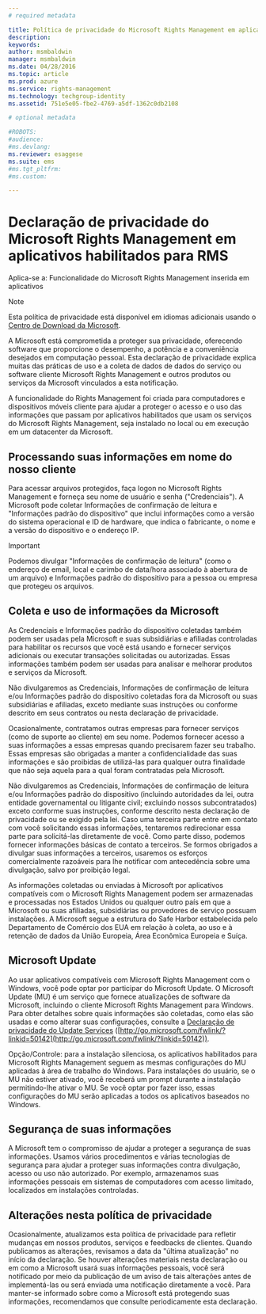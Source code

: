 ```yaml
---
# required metadata

title: Política de privacidade do Microsoft Rights Management em aplicativos habilitados para RMS | Azure RMS
description:
keywords:
author: msmbaldwin
manager: msmbaldwin
ms.date: 04/28/2016
ms.topic: article
ms.prod: azure
ms.service: rights-management
ms.technology: techgroup-identity
ms.assetid: 751e5e05-fbe2-4769-a5df-1362c0db2108

# optional metadata

#ROBOTS:
#audience:
#ms.devlang:
ms.reviewer: esaggese
ms.suite: ems
#ms.tgt_pltfrm:
#ms.custom:

---
```


# Declaração de privacidade do Microsoft Rights Management em aplicativos habilitados para RMS
Aplica-se a: Funcionalidade do Microsoft Rights Management inserida em aplicativos

> [!NOTE]
> Esta política de privacidade está disponível em idiomas adicionais usando o [Centro de Download da Microsoft](http://www.microsoft.com/download/details.aspx?id=41668).

A Microsoft está comprometida a proteger sua privacidade, oferecendo software que proporcione o desempenho, a potência e a conveniência desejados em computação pessoal. Esta declaração de privacidade explica muitas das práticas de uso e a coleta de dados de dados do serviço ou software cliente Microsoft Rights Management e outros produtos ou serviços da Microsoft vinculados a esta notificação.

A funcionalidade do Rights Management foi criada para computadores e dispositivos móveis cliente para ajudar a proteger o acesso e o uso das informações que passam por aplicativos habilitados que usam os serviços do Microsoft Rights Management, seja instalado no local ou em execução em um datacenter da Microsoft.

## Processando suas informações em nome do nosso cliente
Para acessar arquivos protegidos, faça logon no Microsoft Rights Management e forneça seu nome de usuário e senha ("Credenciais"). A Microsoft pode coletar Informações de confirmação de leitura e "Informações padrão do dispositivo" que inclui informações como a versão do sistema operacional e ID de hardware, que indica o fabricante, o nome e a versão do dispositivo e o endereço IP.

> [!IMPORTANT]
> Podemos divulgar "Informações de confirmação de leitura" (como o endereço de email, local e carimbo de data/hora associado à abertura de um arquivo) e Informações padrão do dispositivo para a pessoa ou empresa que protegeu os arquivos.

## Coleta e uso de informações da Microsoft
As Credenciais e Informações padrão do dispositivo coletadas também podem ser usadas pela Microsoft e suas subsidiárias e afiliadas controladas para habilitar os recursos que você está usando e fornecer serviços adicionais ou executar transações solicitadas ou autorizadas. Essas informações também podem ser usadas para analisar e melhorar produtos e serviços da Microsoft.

Não divulgaremos as Credenciais, Informações de confirmação de leitura e/ou Informações padrão do dispositivo coletadas fora da Microsoft ou suas subsidiárias e afiliadas, exceto mediante suas instruções ou conforme descrito em seus contratos ou nesta declaração de privacidade.

Ocasionalmente, contratamos outras empresas para fornecer serviços (como de suporte ao cliente) em seu nome. Podemos fornecer acesso a suas informações a essas empresas quando precisarem fazer seu trabalho. Essas empresas são obrigadas a manter a confidencialidade das suas informações e são proibidas de utilizá-las para qualquer outra finalidade que não seja aquela para a qual foram contratadas pela Microsoft.

Não divulgaremos as Credenciais, Informações de confirmação de leitura e/ou Informações padrão do dispositivo (incluindo autoridades da lei, outra entidade governamental ou litigante civil; excluindo nossos subcontratados) exceto conforme suas instruções, conforme descrito nesta declaração de privacidade ou se exigido pela lei. Caso uma terceira parte entre em contato com você solicitando essas informações, tentaremos redirecionar essa parte para solicitá-las diretamente de você. Como parte disso, podemos fornecer informações básicas de contato a terceiros. Se formos obrigados a divulgar suas informações a terceiros, usaremos os esforços comercialmente razoáveis para lhe notificar com antecedência sobre uma divulgação, salvo por proibição legal.

As informações coletadas ou enviadas à Microsoft por aplicativos compatíveis com o Microsoft Rights Management podem ser armazenadas e processadas nos Estados Unidos ou qualquer outro país em que a Microsoft ou suas afiliadas, subsidiárias ou provedores de serviço possuam instalações. A Microsoft segue a estrutura do Safe Harbor estabelecida pelo Departamento de Comércio dos EUA em relação à coleta, ao uso e à retenção de dados da União Europeia, Área Econômica Europeia e Suíça.

## Microsoft Update
Ao usar aplicativos compatíveis com Microsoft Rights Management com o Windows, você pode optar por participar do Microsoft Update. O Microsoft Update (MU) é um serviço que fornece atualizações de software da Microsoft, incluindo o cliente Microsoft Rights Management para Windows. Para obter detalhes sobre quais informações são coletadas, como elas são usadas e como alterar suas configurações, consulte a [Declaração de privacidade do Update Services](http://go.microsoft.com/fwlink/?linkid=50142) ([http://go.microsoft.com/fwlink/?linkid=50142](http://go.microsoft.com/fwlink/?linkid=50142)).

Opção/Controle: para a instalação silenciosa, os aplicativos habilitados para Microsoft Rights Management seguem as mesmas configurações do MU aplicadas à área de trabalho do Windows. Para instalações do usuário, se o MU não estiver ativado, você receberá um prompt durante a instalação permitindo-lhe ativar o MU. Se você optar por fazer isso, essas configurações do MU serão aplicadas a todos os aplicativos baseados no Windows.

## Segurança de suas informações
A Microsoft tem o compromisso de ajudar a proteger a segurança de suas informações. Usamos vários procedimentos e várias tecnologias de segurança para ajudar a proteger suas informações contra divulgação, acesso ou uso não autorizado. Por exemplo, armazenamos suas informações pessoais em sistemas de computadores com acesso limitado, localizados em instalações controladas.

## Alterações nesta política de privacidade
Ocasionalmente, atualizamos esta política de privacidade para refletir mudanças em nossos produtos, serviços e feedbacks de clientes. Quando publicamos as alterações, revisamos a data da "última atualização" no início da declaração. Se houver alterações materiais nesta declaração ou em como a Microsoft usará suas informações pessoais, você será notificado por meio da publicação de um aviso de tais alterações antes de implementá-las ou será enviada uma notificação diretamente a você. Para manter-se informado sobre como a Microsoft está protegendo suas informações, recomendamos que consulte periodicamente esta declaração.



<!--HONumber=May16_HO1-->


